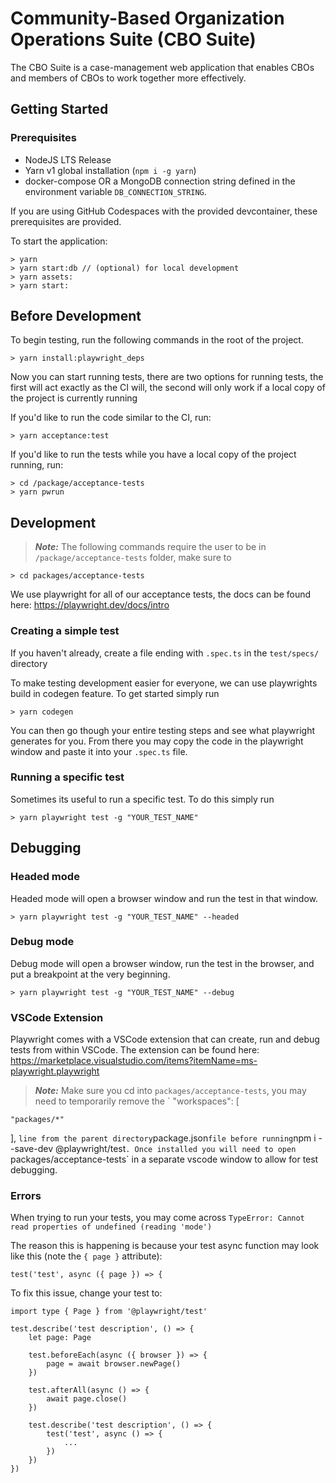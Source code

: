 # Community-Based Organization Operations Suite (CBO Suite)

The CBO Suite is a case-management web application that enables CBOs and members of CBOs to work together more effectively.

## Getting Started

### Prerequisites

- NodeJS LTS Release
- Yarn v1 global installation (`npm i -g yarn`)
- docker-compose OR a MongoDB connection string defined in the environment variable `DB_CONNECTION_STRING`.

If you are using GitHub Codespaces with the provided devcontainer, these prerequisites are provided.

To start the application:

    > yarn
    > yarn start:db // (optional) for local development
    > yarn assets:
    > yarn start:

## Before Development

To begin testing, run the following commands in the root of the project.

    > yarn install:playwright_deps

Now you can start running tests, there are two options for running tests, the first will act exactly as the CI will, the second will only work if a local copy of the project is currently running

If you'd like to run the code similar to the CI, run:

    > yarn acceptance:test

If you'd like to run the tests while you have a local copy of the project running, run:

    > cd /package/acceptance-tests
    > yarn pwrun

## Development

> **_Note:_** The following commands require the user to be in `/package/acceptance-tests` folder, make sure to

    > cd packages/acceptance-tests

We use playwright for all of our acceptance tests, the docs can be found here: https://playwright.dev/docs/intro

### Creating a simple test

If you haven't already, create a file ending with `.spec.ts` in the `test/specs/` directory

To make testing development easier for everyone, we can use playwrights build in codegen feature. To get started simply run

    > yarn codegen

You can then go though your entire testing steps and see what playwright generates for you. From there you may copy the code in the playwright window and paste it into your `.spec.ts` file.

### Running a specific test

Sometimes its useful to run a specific test. To do this simply run

    > yarn playwright test -g "YOUR_TEST_NAME"

## Debugging

### Headed mode

Headed mode will open a browser window and run the test in that window.

    > yarn playwright test -g "YOUR_TEST_NAME" --headed

### Debug mode

Debug mode will open a browser window, run the test in the browser, and put a breakpoint at the very beginning.

    > yarn playwright test -g "YOUR_TEST_NAME" --debug

### VSCode Extension

Playwright comes with a VSCode extension that can create, run and debug tests from within VSCode. The extension can be found here: https://marketplace.visualstudio.com/items?itemName=ms-playwright.playwright

> **_Note:_** Make sure you cd into `packages/acceptance-tests`, you may need to temporarily remove the
> `
> "workspaces": [

    "packages/*"

],
`line from the parent directory`package.json`file before running`npm i --save-dev @playwright/test`. Once installed you will need to open `packages/acceptance-tests` in a separate vscode window to allow for test debugging.

### Errors

When trying to run your tests, you may come across `TypeError: Cannot read properties of undefined (reading 'mode')`

The reason this is happening is because your test async function may look like this (note the `{ page }` attribute):

    test('test', async ({ page }) => {

To fix this issue, change your test to:

    import type { Page } from '@playwright/test'

    test.describe('test description', () => {
        let page: Page

        test.beforeEach(async ({ browser }) => {
            page = await browser.newPage()
        })

        test.afterAll(async () => {
            await page.close()
        })

        test.describe('test description', () => {
            test('test', async () => {
                ...
            })
        })
    })

